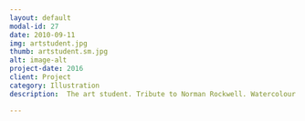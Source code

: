 ```yaml
---
layout: default
modal-id: 27
date: 2010-09-11
img: artstudent.jpg
thumb: artstudent.sm.jpg
alt: image-alt
project-date: 2016
client: Project
category: Illustration
description:  The art student. Tribute to Norman Rockwell. Watercolour and pencil on paper.

---
```

